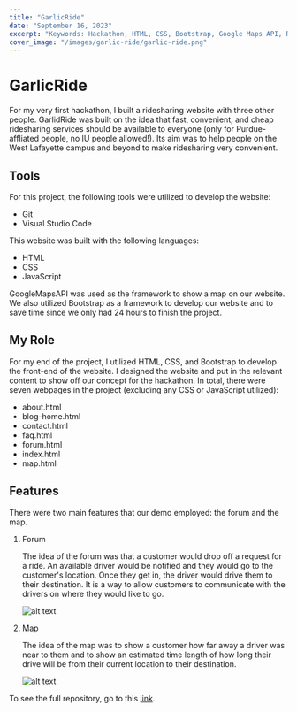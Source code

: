 ```yaml
---
title: "GarlicRide"
date: "September 16, 2023"
excerpt: "Keywords: Hackathon, HTML, CSS, Bootstrap, Google Maps API, Ridesharing, Front-End"
cover_image: "/images/garlic-ride/garlic-ride.png"
---
```


# GarlicRide

For my very first hackathon, I built a ridesharing website with three other people. GarlidRide was built on the idea that fast, convenient, and cheap ridesharing services should be available to everyone (only for Purdue-affliated people, no IU people allowed!). Its aim was to help people on the West Lafayette campus and beyond to make ridesharing very convenient.

## Tools

For this project, the following tools were utilized to develop the website:

- Git
- Visual Studio Code

This website was built with the following languages:

- HTML
- CSS
- JavaScript

GoogleMapsAPI was used as the framework to show a map on our website. We also utilized Bootstrap as a framework to develop our website and to save time since we only had 24 hours to finish the project.

## My Role

For my end of the project, I utilized HTML, CSS, and Bootstrap to develop the front-end of the website. I designed the website and put in the relevant content to show off our concept for the hackathon. In total, there were seven webpages in the project (excluding any CSS or JavaScript utilized):

- about.html
- blog-home.html
- contact.html
- faq.html
- forum.html
- index.html
- map.html

## Features

There were two main features that our demo employed: the forum and the map.

1. Forum

   The idea of the forum was that a customer would drop off a request for a ride. An available driver would be notified and they would go to the customer's location. Once they get in, the driver would drive them to their destination. It is a way to allow customers to communicate with the drivers on where they would like to go.

   ![alt text](/images/garlic-ride/forum.png)

2. Map

   The idea of the map was to show a customer how far away a driver was near to them and to show an estimated time length of how long their drive will be from their current location to their destination.

   ![alt text](/images/garlic-ride/map.png)

To see the full repository, go to this <a href = "https://github.com/henryjlee729/garlic-ride"> link</a>.